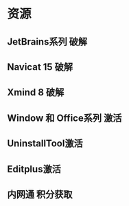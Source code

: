 # 资源

## JetBrains系列 破解

## Navicat 15 破解

## Xmind 8 破解

## Window 和 Office系列 激活

## UninstallTool激活

## Editplus激活

## 内网通 积分获取

